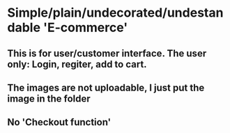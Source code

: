 # Simple/plain/undecorated/undestandable 'E-commerce'

## This is for user/customer interface. The user only: Login, regiter, add to cart.

## The images are not uploadable, I just put the image in the folder

## No 'Checkout function'
